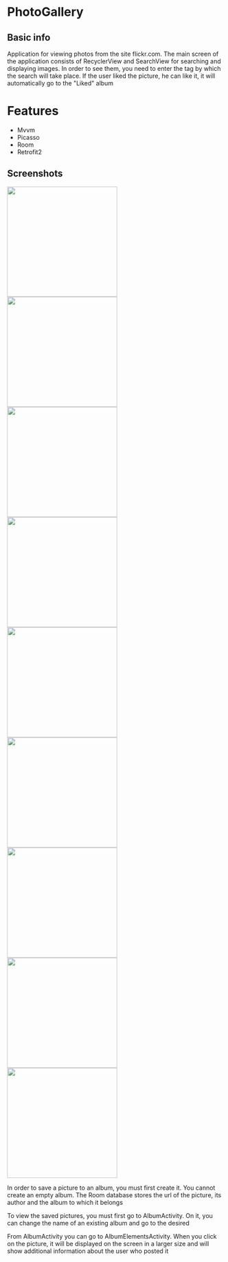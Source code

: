 # PhotoGallery

## Basic info
Application for viewing photos from the site flickr.com. The main screen of the application consists of RecyclerView and SearchView for searching and displaying images. In order to see them, you need to enter the tag by which the search will take place. If the user liked the picture, he can like it, it will automatically go to the "Liked" album

# Features
* Mvvm
* Picasso
* Room
* Retrofit2

## Screenshots
<p>
  <img src="https://github.com/avelycure/avelycure/blob/master/assets/photoGallery/home.jpg" width="256" />
  <img src="https://github.com/avelycure/avelycure/blob/master/assets/photoGallery/query.jpg" width="256" />
  <img src="https://github.com/avelycure/avelycure/blob/master/assets/photoGallery/save1.jpg" width="256" />
  <img src="https://github.com/avelycure/avelycure/blob/master/assets/photoGallery/choose_album_name.jpg" width="256" />
  <img src="https://github.com/avelycure/avelycure/blob/master/assets/photoGallery/save2.jpg" width="256" />
  <img src="https://github.com/avelycure/avelycure/blob/master/assets/photoGallery/album_elements.jpg" width="256" />
  <img src="https://github.com/avelycure/avelycure/blob/master/assets/photoGallery/picture_details.jpg" width="256" />
  <img src="https://github.com/avelycure/avelycure/blob/master/assets/photoGallery/albums.jpg" width="256" />
  <img src="https://github.com/avelycure/avelycure/blob/master/assets/photoGallery/change_album_name.jpg" width="256" />
</p>

In order to save a picture to an album, you must first create it. You cannot create an empty album. The Room database stores the url of the picture, its author and the album to which it belongs

To view the saved pictures, you must first go to AlbumActivity. On it, you can change the name of an existing album and go to the desired

From AlbumActivity you can go to AlbumElementsActivity. When you click on the picture, it will be displayed on the screen in a larger size and will show additional information about the user who posted it
